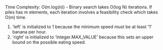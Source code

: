 Time Complexity: O(m.log(n)) - Binary search takes O(log N) iterations. If piles has m elements, each iteration involves a feasibility check which takes O(m) time.

1. 'left' is initialized to 1 because the minimum speed must be at least '1' banana per hour.
2. 'right' is initialized to 'Integer.MAX_VALUE' because this sets an upper bound on the possible eating speed.
